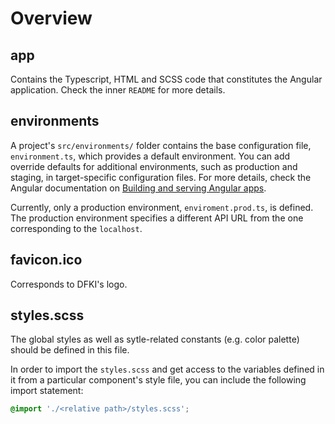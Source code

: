 # Overview

## app
Contains the Typescript, HTML and SCSS code that constitutes the Angular application. Check the inner `README` for more details.


## environments 
A project's `src/environments/` folder contains the base configuration file, `environment.ts`, which provides a default environment. You can add override defaults for additional environments, such as production and staging, in target-specific configuration files. For more details, check the Angular documentation on [Building and serving Angular apps](https://angular.io/guide/build).

Currently, only a production environment, `enviroment.prod.ts`, is defined. The production 
environment specifies a different API URL from the one corresponding to the `localhost`. 

## favicon.ico 
Corresponds to DFKI's logo.

## styles.scss 
The global styles as well as sytle-related constants (e.g. color palette) should be defined in this file. 

In order to import the `styles.scss` and 
get access to the variables defined in it from a particular component's style file, you can include the following import statement:

```css 
@import './<relative path>/styles.scss';
```
